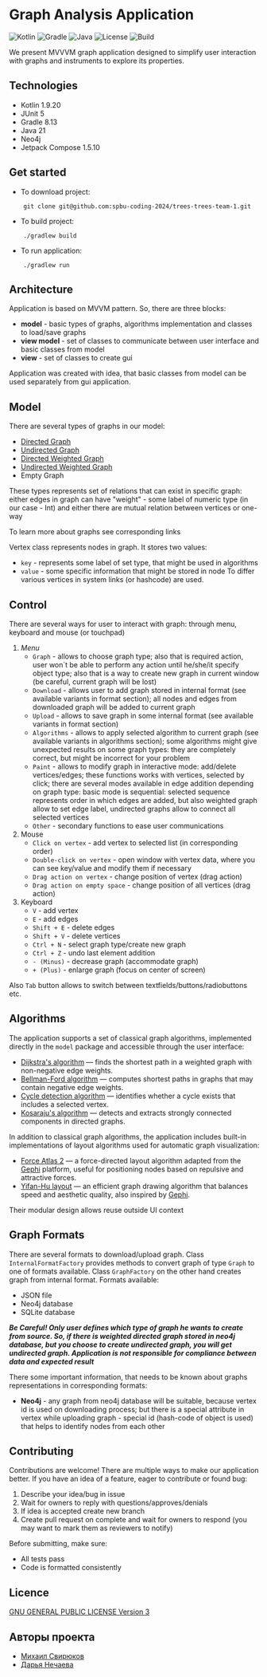 # Graph Analysis Application

![Kotlin](https://img.shields.io/badge/Kotlin-1.9.20-blue.svg)
![Gradle](https://img.shields.io/badge/Gradle-8.13-brightgreen.svg)
![Java](https://img.shields.io/badge/Java-21-yellow.svg)
![License](https://img.shields.io/badge/License-GPLv3-blue.svg)
![Build](https://img.shields.io/github/actions/workflow/status/spbu-coding-2024/graphs-graphs-team-1/build.yml)

We present MVVVM graph application designed to simplify user interaction with graphs and instruments to explore its properties.

## Technologies

* Kotlin 1.9.20
* JUnit 5
* Gradle 8.13 
* Java 21
* Neo4j
* Jetpack Compose 1.5.10

## Get started

* To download project:
```
    git clone git@github.com:spbu-coding-2024/trees-trees-team-1.git
```
* To build project:
```
    ./gradlew build
```

* To run application:
```
    ./gradlew run
```

## Architecture
Application is based on MVVM pattern. So, there are three blocks:
* **model** - basic types of graphs, algorithms implementation and classes to load/save graphs
* **view model** - set of classes to communicate between user interface and basic classes from model
* **view** - set of classes to create gui

Application was created with idea, that basic classes from model can be used separately from gui application.

## Model
There are several types of graphs in our model:
* [Directed Graph](https://en.wikipedia.org/wiki/Directed_graph)
* [Undirected Graph](https://en.wikipedia.org/wiki/Graph_(discrete_mathematics))
* [Directed Weighted Graph](https://en.wikipedia.org/wiki/Graph_(discrete_mathematics)#Weighted_graph)
* [Undirected Weighted Graph](https://en.wikipedia.org/wiki/Graph_(discrete_mathematics)#Weighted_graph)
* Empty Graph

These types represents set of relations that can exist in specific graph: either edges in graph can
have "weight" - some label of numeric type (in our case - Int) and either there are mutual relation between vertices or one-way

To learn more about graphs see corresponding links

Vertex class represents nodes in graph. It stores two values:
* ``key`` - represents some label of set type, that might be used in algorithms
* ``value`` - some specific information that might be stored in node
  To differ various vertices in system links (or hashcode) are used.

## Control
There are several ways for user to interact with graph: through menu, keyboard and mouse (or touchpad)
1. *Menu*
    * `Graph` - allows to choose graph type; also that is required action, user won`t be able 
   to perform any action until he/she/it specify object type; also that is a way to create new graph in current 
   window (be careful, current graph will be lost)
    * `Download` - allows user to add graph stored in internal format (see available variants in format section); 
   all nodes and edges from downloaded graph will be added to current graph
    * `Upload` - allows to save graph in some internal format (see available variants in format section)
    * `Algorithms` - allows to apply selected algorithm to current graph (see available variants in algorithms section);
   some algorithms might give unexpected results on some graph types: they are completely correct, but might be 
   incorrect for your problem
   * `Paint` - allows to modify graph in interactive mode: add/delete vertices/edges; these functions 
   works with vertices, selected by click; there are several modes available in edge addition depending on graph type:
   basic mode is sequential: selected sequence represents order in which edges are added, but also weighted graph 
   allow to set edge label, undirected graphs allow to connect all selected vertices
   * `Other` - secondary functions to ease user communications
2. Mouse
   * `Click on vertex` - add vertex to selected list (in corresponding order)
   * `Double-click on vertex` - open window with vertex data, where you can see key/value and modify them if necessary 
   * `Drag action on vertex` - change position of vertex (drag action)
   * `Drag action on empty space` - change position of all vertices (drag action)
3. Keyboard
   * `V` - add vertex
   * `E` - add edges
   * `Shift + E` - delete edges
   * `Shift + V` - delete vertices
   * `Ctrl + N` - select graph type/create new graph
   * `Ctrl + Z` - undo last element addition
   * `- (Minus)` - decrease graph (accommodate graph)
   * `+ (Plus)` - enlarge graph (focus on center of screen)
   
Also `Tab` button allows to switch between textfields/buttons/radiobuttons etc.

## Algorithms

The application supports a set of classical graph algorithms, implemented directly in the `model` package and accessible through the user interface:

* [Dijkstra's algorithm](https://en.wikipedia.org/wiki/Dijkstra%27s_algorithm) — finds the shortest path in a weighted graph with non-negative edge weights.
* [Bellman-Ford algorithm](https://en.wikipedia.org/wiki/Bellman%E2%80%93Ford_algorithm) — computes shortest paths in graphs that may contain negative edge weights.
* [Cycle detection algorithm](https://en.wikipedia.org/wiki/Cycle_(graph_theory)#Algorithm) — identifies whether a cycle exists that includes a selected vertex.
* [Kosaraju's algorithm](https://en.wikipedia.org/wiki/Kosaraju%27s_algorithm) — detects and extracts strongly connected components in directed graphs.

In addition to classical graph algorithms, the application includes built-in implementations of layout algorithms used for automatic graph visualization:

* [Force Atlas 2](https://github.com/gephi/gephi/wiki/Force-Atlas-2) — a force-directed layout algorithm adapted from the [Gephi](http://gephi.org/) platform, useful for positioning nodes based on repulsive and attractive forces.
* [Yifan-Hu layout](http://yifanhu.net/PUB/graph_draw_small.pdf) — an efficient graph drawing algorithm that balances speed and aesthetic quality, also inspired by [Gephi](http://gephi.org/).

Their modular design allows reuse outside UI context



## Graph Formats

There are several formats to download/upload graph. Class `InternalFormatFactory` provides methods to convert graph 
of type `Graph` to one of formats available. Class `GraphFactory` on the other hand creates graph from internal format.
Formats available:
* JSON file
* Neo4j database
* SQLite database

***Be Careful! Only user defines which type of graph he wants to create from source. So, if there is weighted directed 
graph stored in neo4j database, but you choose to create undirected graph, you will get undirected graph. 
Application is not responsible for compliance between data and expected result***

There some important information, that needs to be known about graphs representations in corresponding formats:
* **Neo4j** - any graph from neo4j database will be suitable, because vertex id is used on downloading process; 
but there is a special attribute in vertex while uploading graph - special id (hash-code of object is used) 
that helps to identify nodes from each other


## Contributing

Contributions are welcome! There are multiple ways to make our application better. If you have an idea of a feature, 
eager to contribute or found bug:

1. Describe your idea/bug in issue
2. Wait for owners to reply with questions/approves/denials
3. If idea is accepted create new branch
4. Create pull request on complete and wait for owners to respond (you may want to mark them as reviewers to notify)

Before submitting, make sure:
- All tests pass 
- Code is formatted consistently

## Licence

[GNU GENERAL PUBLIC LICENSE Version 3](https://www.gnu.org/licenses/gpl-3.0.txt)

## Авторы проекта

* [Михаил Свирюков](https://github.com/MikhailSvirukov)
* [Дарья Нечаева](https://github.com/DaryaNechaeva)
